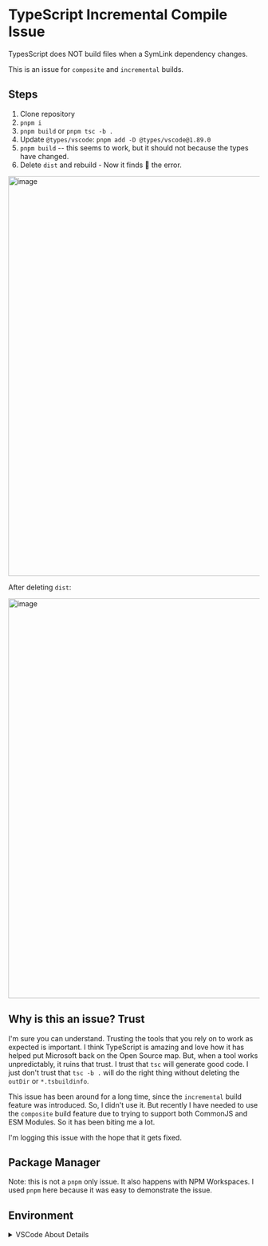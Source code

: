 # TypeScript Incremental Compile Issue

TypesScript does NOT build files when a SymLink dependency changes.

This is an issue for `composite` and `incremental` builds.

## Steps

1. Clone repository
1. `pnpm i`
1. `pnpm build` or `pnpm tsc -b .`
1. Update `@types/vscode`: `pnpm add -D @types/vscode@1.89.0`
1. `pnpm build` -- this seems to work, but it should not because the types have changed.
1. Delete `dist` and rebuild - Now it finds 🙁 the error.

<img width="800" alt="image" src="https://github.com/Jason3S/tsbuild-issue/assets/3740137/363be599-93f8-43af-8ed8-f6f7725d54fc">

After deleting `dist`:

<img width="800" alt="image" src="https://github.com/Jason3S/tsbuild-issue/assets/3740137/bb68f585-9abc-475d-ae21-1f2857406de9">


## Why is this an issue? Trust

I'm sure you can understand. Trusting the tools that you rely on to work as expected is important. I think TypeScript is amazing and love how it has helped put Microsoft back on the Open Source map. But, when a tool works unpredictably, it ruins that trust. I trust that `tsc` will generate good code. I just don't trust that `tsc -b .` will do the right thing without deleting the `outDir` or `*.tsbuildinfo`.

This issue has been around for a long time, since the `incremental` build feature was introduced. So, I didn't use it. But recently I have needed to use the `composite` build feature due to trying to support both CommonJS and ESM Modules. So it has been biting me a lot.

I'm logging this issue with the hope that it gets fixed.

## Package Manager

Note: this is not a `pnpm` only issue. It also happens with NPM Workspaces. I used `pnpm` here because it was easy to demonstrate the issue.

## Environment

<details>
<summary>VSCode About Details</summary>

```
Version: 1.89.0 (Universal)
Commit: b58957e67ee1e712cebf466b995adf4c5307b2bd
Date: 2024-05-01T02:10:10.196Z
Electron: 28.2.8
ElectronBuildId: 27744544
Chromium: 120.0.6099.291
Node.js: 18.18.2
V8: 12.0.267.19-electron.0
OS: Darwin x64 23.4.0
```

</details>
